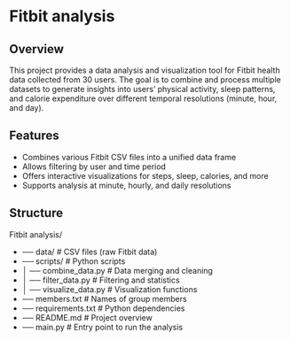 # Fitbit analysis

## Overview
This project provides a data analysis and visualization tool for Fitbit health data collected from 30 users. The goal is to combine and process multiple datasets to generate insights into users’ physical activity, sleep patterns, and calorie expenditure over different temporal resolutions (minute, hour, and day).

## Features
- Combines various Fitbit CSV files into a unified data frame
- Allows filtering by user and time period
- Offers interactive visualizations for steps, sleep, calories, and more
- Supports analysis at minute, hourly, and daily resolutions

## Structure
Fitbit analysis/
- ── data/ # CSV files (raw Fitbit data)
- ── scripts/ # Python scripts
- │ ── combine_data.py # Data merging and cleaning
- │ ── filter_data.py # Filtering and statistics
- │ ── visualize_data.py # Visualization functions
- ── members.txt # Names of group members
- ── requirements.txt # Python dependencies
- ── README.md # Project overview
- ── main.py # Entry point to run the analysis
